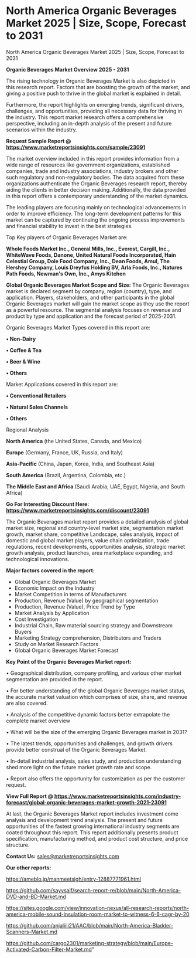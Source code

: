 # North America Organic Beverages Market 2025 | Size, Scope, Forecast to 2031
North America Organic Beverages Market 2025 | Size, Scope, Forecast to 2031

<Strong> Organic Beverages Market Overview 2025 - 2031</strong>

The rising technology in Organic Beverages Market is also depicted in this research report. Factors that are boosting the growth of the market, and giving a positive push to thrive in the global market is explained in detail.

Furthermore, the report highlights on emerging trends, significant drivers, challenges, and opportunities, providing all necessary data for thriving in the industry. This report market research offers a comprehensive perspective, including an in-depth analysis of the present and future scenarios within the industry.

<strong>Request Sample Report @ <a href=https://www.marketreportsinsights.com/sample/23091>https://www.marketreportsinsights.com/sample/23091</a></strong>

The market overview included in this report provides information from a wide range of resources like government organizations, established companies, trade and industry associations, industry brokers and other such regulatory and non-regulatory bodies. The data acquired from these organizations authenticate the Organic Beverages research report, thereby aiding the clients in better decision making. Additionally, the data provided in this report offers a contemporary understanding of the market dynamics.

The leading players are focusing mainly on technological advancements in order to improve efficiency. The long-term development patterns for this market can be captured by continuing the ongoing process improvements and financial stability to invest in the best strategies.

Top Key players of Organic Beverages Market are:

<strong>Whole Foods Market Inc., General Mills, Inc., Everest, Cargill, Inc., WhiteWave Foods, Danone, United Natural Foods Incorporated, Hain Celestial Group, Dole Food Company, Inc., Dean Foods, Amul, The Hershey Company, Louis Dreyfus Holding BV, Arla Foods, Inc., Natures Path Foods, Newman's Own, Inc., Amys Kitchen</strong>

<strong><b>Global Organic Beverages Market Scope and Size:</b></strong>
The Organic Beverages market is declared segment by company, region (country), type, and application. Players, stakeholders, and other participants in the global Organic Beverages market will gain the market scope as they use the report as a powerful resource. The segmental analysis focuses on revenue and product by type and application and the forecast period of 2025-2031.

Organic Beverages Market Types covered in this report are:

<strong>• Non-Dairy

• Coffee & Tea

• Beer & Wine

• Others</strong>

Market Applications covered in this report are:

<strong>• Conventional Retailers

• Natural Sales Channels

• Others</strong> 

Regional Analysis

<strong>North America</strong> (the United States, Canada, and Mexico)

<strong>Europe</strong> (Germany, France, UK, Russia, and Italy)

<strong>Asia-Pacific</strong> (China, Japan, Korea, India, and Southeast Asia)

<strong>South America</strong> (Brazil, Argentina, Colombia, etc.)

<strong>The Middle East and Africa</strong> (Saudi Arabia, UAE, Egypt, Nigeria, and South Africa)

<strong>Go For Interesting Discount Here: <a href=https://www.marketreportsinsights.com/discount/23091>https://www.marketreportsinsights.com/discount/23091</a></strong>

The Organic Beverages market report provides a detailed analysis of global market size, regional and country-level market size, segmentation market growth, market share, competitive Landscape, sales analysis, impact of domestic and global market players, value chain optimization, trade regulations, recent developments, opportunities analysis, strategic market growth analysis, product launches, area marketplace expanding, and technological innovations.

<strong><b>Major factors covered in the report:</b></strong>
<ul>
  <li>Global Organic Beverages Market </li>
  <li>Economic Impact on the Industry</li>
  <li>Market Competition in terms of Manufacturers</li>
  <li>Production, Revenue (Value) by geographical segmentation</li>
  <li>Production, Revenue (Value), Price Trend by Type</li>
  <li>Market Analysis by Application</li>
  <li>Cost Investigation</li>
  <li>Industrial Chain, Raw material sourcing strategy and Downstream Buyers</li>
  <li>Marketing Strategy comprehension, Distributors and Traders</li>
  <li>Study on Market Research Factors</li>
  <li>Global Organic Beverages Market Forecast</li>
</ul>

<strong><b>Key Point of the Organic Beverages Market report:</b></strong>

• Geographical distribution, company profiling, and various other market segmentation are provided in the report.

• For better understanding of the global Organic Beverages market status, the accurate market valuation which comprises of size, share, and revenue are also covered.

• Analysis of the competitive dynamic factors better extrapolate the complete market overview

• What will be the size of the emerging Organic Beverages market in 2031?

• The latest trends, opportunities and challenges, and growth drivers provide better construal of the Organic Beverages Market.

• In-detail industrial analysis, sales study, and production understanding shed more light on the future market growth rate and scope.

• Report also offers the opportunity for customization as per the customer request.

<strong><b>View Full Report @ <a href=https://www.marketreportsinsights.com/industry-forecast/global-organic-beverages-market-growth-2021-23091>https://www.marketreportsinsights.com/industry-forecast/global-organic-beverages-market-growth-2021-23091</a></b></strong>


At last, the Organic Beverages Market report includes investment come analysis and development trend analysis. The present and future opportunities of the fastest growing international industry segments are coated throughout this report. This report additionally presents product specification, manufacturing method, and product cost structure, and price structure.

<strong>Contact Us:</strong>
sales@marketreportsinsights.com

<strong>Our other reports:</strong>

<a href=https://ameblo.jp/manmeetsigh/entry-12887771961.html>https://ameblo.jp/manmeetsigh/entry-12887771961.html</a>

<a href=https://github.com/sayysaif/search-report-re/blob/main/North-America-DVD-and-BD-Market.md>https://github.com/sayysaif/search-report-re/blob/main/North-America-DVD-and-BD-Market.md</a>

<a href=https://sites.google.com/view/innovation-nexus/all-research-reports/north-america-mobile-sound-insulation-room-market-to-witness-6-6-cagr-by-20>https://sites.google.com/view/innovation-nexus/all-research-reports/north-america-mobile-sound-insulation-room-market-to-witness-6-6-cagr-by-20</a>

<a href=https://github.com/anjaliiii21/AAC/blob/main/North-America-Bladder-Scanners-Market.md>https://github.com/anjaliiii21/AAC/blob/main/North-America-Bladder-Scanners-Market.md</a>

<a href=https://github.com/cargo2301/marketing-strategy/blob/main/Europe-Activated-Carbon-Filter-Market.md>https://github.com/cargo2301/marketing-strategy/blob/main/Europe-Activated-Carbon-Filter-Market.md</a>"
